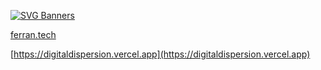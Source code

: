 [![SVG Banners](https://svg-banners.vercel.app/api?type=rainbow&text1=I'm%20not%20a%20library!&width=510&height=120)](https://github.com/ferranJS/ferranJS)

 [ferran.tech](https://ferran.tech) 
 
 [https://digitaldispersion.vercel.app](https://digitaldispersion.vercel.app) 
<!-- 
Main technologies:

<a href="https://github.com/standard/ts-standard" target="_blank">
  <img title="typescript with ts-standard as my linter" alt="typescript icon" height="40" src="https://cdn.jsdelivr.net/gh/devicons/devicon/icons/typescript/typescript-original.svg" />
</a>
&nbsp;
<a href="https://github.com/angular" target="_blank">
  <img title="angular" alt="angular icon" height="40" src="https://cdn.jsdelivr.net/gh/devicons/devicon/icons/angularjs/angularjs-plain.svg" />
</a>
&nbsp;
<a href="https://vercel.com/" target="_blank" width>
  <img title="vercel and its regional edge functions" alt="vercel icon" height="34" src="https://www.richardjzhang.com/_next/image?url=%2Fvercel-icon-light.png&w=640&q=75" />
</a>
<a href="https://firebase.google.com/" target="_blank">
  <img title="firebase" alt="firebase icon" height="40" src="https://cdn.jsdelivr.net/gh/devicons/devicon/icons/firebase/firebase-plain.svg" />
</a>
<a href="https://astro.build/" target="_blank">
  <img title="astro" alt="astro icon" height="44" src="https://astro.js.org/astro.png" />
</a>
<a href="https://www.postgresql.org/" target="_blank">
  <img title="postgre sql" alt="postgre sql icon" height="35" src="https://cdn.jsdelivr.net/gh/devicons/devicon/icons/postgresql/postgresql-original-wordmark.svg" />
</a>
<a href="https://github.com/tailwindlabs/tailwindcss" target="_blank">
  <img title="tailwind" alt="tailwind icon" height="38" src="https://cdn.jsdelivr.net/gh/devicons/devicon/icons/tailwindcss/tailwindcss-plain.svg" />
</a>
&nbsp;
<a href="https://rxjs.dev/" target="_blank">
  <img title="reactivex" alt="reactivex icon" height="38" src="https://skillicons.dev/icons?i=reactivex" />
</a>
<br><br>

More technologies:

<a href="https://ionicframework.com/" target="_blank">
  <img title="ionic" alt="ionic icon" height="35" src="https://cdn.jsdelivr.net/gh/devicons/devicon/icons/ionic/ionic-original.svg" />
</a>
<a href="https://developer.apple.com/xcode/" target="_blank">
  <img title="xcode" alt="xcode icon" height="35" src="https://cdn.jsdelivr.net/gh/devicons/devicon/icons/xcode/xcode-original.svg" />
</a>
<a href="https://developer.android.com/" target="_blank">
  <img title="androidstudio" alt="androidstudio icon" height="45" src="https://cdn.jsdelivr.net/gh/devicons/devicon/icons/androidstudio/androidstudio-original.svg" />
</a>
<!-- &nbsp;
<a href="https://react.dev/" target="_blank">
  <img title="react" alt="react icon" height="45" src="https://cdn.jsdelivr.net/gh/devicons/devicon/icons/react/react-original.svg" />
</a> ->
&nbsp;
<a href="https://www.php.net/manual/en/intro-whatis.php" target="_blank">
  <img title="php" alt="php icon" height="40" src="https://cdn.jsdelivr.net/gh/devicons/devicon/icons/php/php-original.svg" />
</a>
<!-- &nbsp;
<a href="https://playwright.dev/" target="_blank">
  <img title="playwright" alt="playwright icon" height="45" src="https://playwright.dev/img/playwright-logo.svg" />
</a> ->
&nbsp;
<a href="https://filezilla-project.org/" target="_blank">
  <img title="filezilla" alt="filezilla icon" height="30" src="https://cdn.jsdelivr.net/gh/devicons/devicon/icons/filezilla/filezilla-plain.svg" />
</a>
&nbsp;
<a href="https://ngrx.io/" target="_blank">
  <img title="redux" alt="redux icon" height="40" src="https://skillicons.dev/icons?i=redux" />
</a>
<br><br>

Eager to try out:

<a href="https://kit.svelte.dev/" target="_blank">
  <img title="the svelte kit" alt="svelte icon" height="38" src="https://cdn.jsdelivr.net/gh/devicons/devicon/icons/svelte/svelte-original.svg" />
</a>
&nbsp;
<a href="https://github.com/vercel/next.js" target="_blank">
  <img title="nextjs 13 app router" alt="nextjs icon" height="40" src="https://www.datocms-assets.com/75941/1657707878-nextjs_logo.png" />
</a>
<br><br>

Other ones I've used:

<a href="https://www.figma.com/" target="_blank">
  <img title="figma" alt="figma icon" height="30" src="https://cdn.jsdelivr.net/gh/devicons/devicon/icons/figma/figma-original.svg" />
</a>
<a href="https://dev.java/" target="_blank">
  <img title="java" alt="java icon" height="35" src="https://cdn.jsdelivr.net/gh/devicons/devicon/icons/java/java-original.svg" />
</a>
<a href="https://clickup.com/" target="_blank">
  <img title="clickup " alt="clickup  icon" height="41" src="https://clickup.com/images/brand-assets/logo-symbol-color.svg" />
</a>
&nbsp;
<a href="https://trello.com/" target="_blank">
  <img title="trello" alt="trello icon" height="29" src="https://cdn.jsdelivr.net/gh/devicons/devicon/icons/trello/trello-plain.svg" />
</a>
&nbsp;
<a href="https://gitlab.com/ferranJS" target="_blank">
  <img title="gitlab" alt="gitlab icon" height="30" src="https://cdn.jsdelivr.net/gh/devicons/devicon/icons/gitlab/gitlab-original.svg" />
</a>
&nbsp;
<a href="https://driverjs.com/" target="_blank">
  <img title="java" alt="java icon" height="33" src="https://driverjs.com/driver-head.svg" />
</a>
&nbsp;
<a href="https://gimp.org/" target="_blank">
  <img title="gimp" alt="gimp icon" height="30" src="https://cdn.jsdelivr.net/gh/devicons/devicon/icons/gimp/gimp-original.svg" />
</a>

<!-- <a href="https://www.mysql.com/" target="_blank">
  <img title="mysql" alt="mysql icon" height="49" src="https://cdn.jsdelivr.net/gh/devicons/devicon/icons/mysql/mysql-original-wordmark.svg" />
</a>
<a href="https://gitlab.com/ferranJS" target="_blank">
  <img title="gitlab" alt="gitlab icon" height="40" src="https://www.phpmyadmin.net/static/images/logo.png" />
</a> -->

<!--
https://github.com/tandpfun/skill-icons#icons-list
**ferranJS/ferranJS** is a ✨ _special_ ✨ repository because its `README.md` (this file) appears on your GitHub profile.

Here are some ideas to get you started:

- 🔭 I’m currently working on ...
- 🌱 I’m currently learning ...
- 👯 I’m looking to collaborate on ...
- 🤔 I’m looking for help with ...
- 💬 Ask me about ...
- 📫 How to reach me: ...
- 😄 Pronouns: ...
- ⚡ Fun fact: ...
-->
